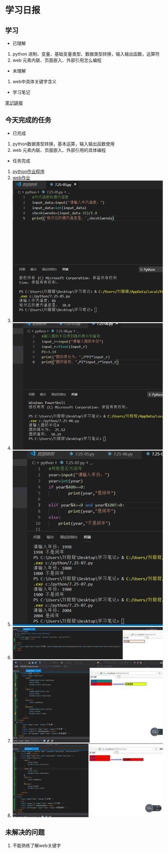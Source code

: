 # 学习日报

## 学习

* 已理解
1. python 进制、变量、基础变量类型、数据类型转换，输入输出函数，运算符
2. web 元素内联、页面嵌入、外部引用怎么编程

* 未理解
1. web中具体关键字含义

* 学习笔记

[笔记链接](https://github.com/liutiantian1234/test/blob/master/7.25.md)



## 今天完成的任务

* 已完成
1. python数据类型转换，基本运算，输入输出函数使用
2. web 元素内联、页面嵌入、外部引用的具体编程

* 任务完成

1. [python作业程序](https://github.com/liutiantian1234/-.md/blob/master/7.25python.md)
2. [web作业](https://github.com/liutiantian1234/-.md/blob/master/7.25web.md)
3. ![](https://github.com/liutiantian1234/-.md/blob/master/华氏温度转摄氏温度.png)
4. ![](https://github.com/liutiantian1234/-.md/blob/master/计算圆周长和面积.png)
5. ![](https://github.com/liutiantian1234/-.md/blob/master/是否为闰年.png)
6. ![](https://github.com/liutiantian1234/test/blob/master/web内联.png)
7. ![](https://github.com/liutiantian1234/test/blob/master/7.25web页面嵌入.png)
8. ![](https://github.com/liutiantian1234/test/blob/master/7.25web外部引用.png)

## 未解决的问题

1. 不能熟练了解web关键字
